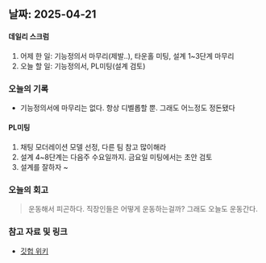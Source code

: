 ## 날짜: 2025-04-21

#### 데일리 스크럼
1. 어제 한 일: 기능정의서 마무리(제발..), 타운홀 미팅, 설계 1~3단계 마무리
2. 오늘 할 일: 기능정의서, PL미팅(설계 검토)

### 오늘의 기록
- 기능정의서에 마무리는 없다. 항상 디벨롭할 뿐. 그래도 어느정도 정돈됐다
#### PL미팅
1. 채팅 모더레이션 모델 선정, 다른 팀 참고 많이해라
2. 설계 4~8단계는 다음주 수요일까지. 금요일 미팅에서는 초안 검토
3. 설계를 잘하자 ~



### 오늘의 회고
> 운동해서 피곤하다. 직장인들은 어떻게 운동하는걸까? 그래도 오늘도 운동간다.

### 참고 자료 및 링크
- [깃헙 위키](https://github.com/100-hours-a-week/14-YG-WIKI/wiki)